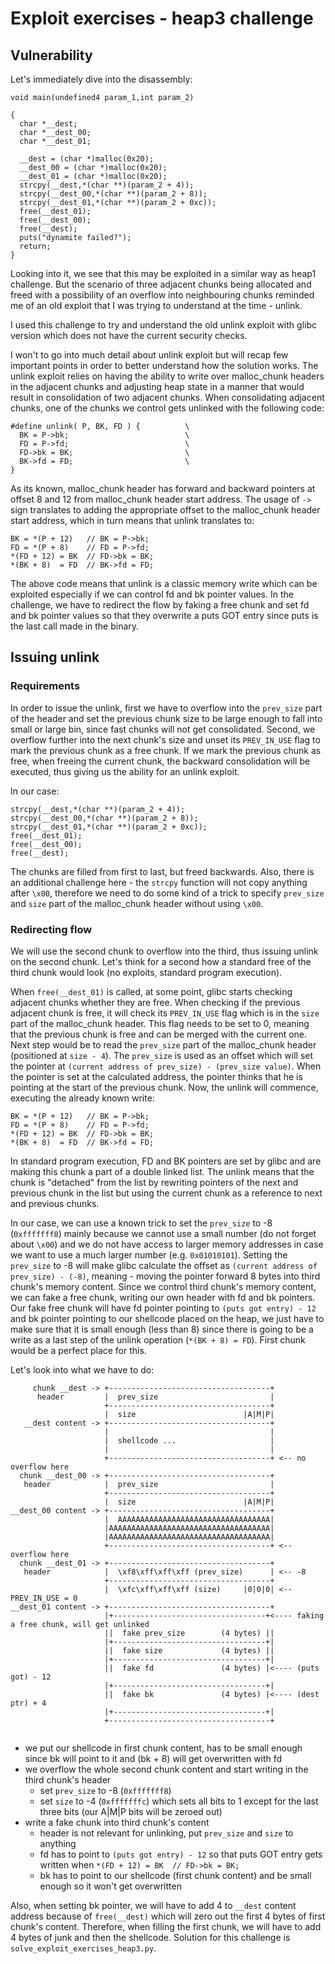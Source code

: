 # Exploit exercises - heap3 challenge

## Vulnerability

Let's immediately dive into the disassembly:

```
void main(undefined4 param_1,int param_2)

{
  char *__dest;
  char *__dest_00;
  char *__dest_01;
  
  __dest = (char *)malloc(0x20);
  __dest_00 = (char *)malloc(0x20);
  __dest_01 = (char *)malloc(0x20);
  strcpy(__dest,*(char **)(param_2 + 4));
  strcpy(__dest_00,*(char **)(param_2 + 8));
  strcpy(__dest_01,*(char **)(param_2 + 0xc));
  free(__dest_01);
  free(__dest_00);
  free(__dest);
  puts("dynamite failed?");
  return;
}
```

Looking into it, we see that this may be exploited in a similar way as heap1 challenge. But the scenario of three adjacent chunks being allocated and freed with a possibility of an overflow into neighbouring chunks reminded me of an old exploit that I was trying to understand at the time - unlink.

I used this challenge to try and understand the old unlink exploit with glibc version which does not have the current security checks.

I won't to go into much detail about unlink exploit but will recap few important points in order to better understand how the solution works. The unlink exploit relies on having the ability to write over malloc_chunk headers in the adjacent chunks and adjusting heap state in a manner that would result in consolidation of two adjacent chunks. When consolidating adjacent chunks, one of the chunks we control gets unlinked with the following code:

```
#define unlink( P, BK, FD ) {          \
  BK = P->bk;                          \
  FD = P->fd;                          \
  FD->bk = BK;                         \
  BK->fd = FD;                         \
}
```

As its known, malloc\_chunk header has forward and backward pointers at offset 8 and 12 from malloc\_chunk header start address. The usage of `->` sign translates to adding the appropriate offset to the malloc\_chunk header start address, which in turn means that unlink translates to:

```
BK = *(P + 12)   // BK = P->bk;
FD = *(P + 8)    // FD = P->fd;
*(FD + 12) = BK  // FD->bk = BK;
*(BK + 8)  = FD  // BK->fd = FD;
```

The above code means that unlink is a classic memory write which can be exploited especially if we can control fd and bk pointer values. In the challenge, we have to redirect the flow by faking a free chunk and set fd and bk pointer values so that they overwrite a puts GOT entry since puts is the last call made in the binary.

## Issuing unlink

### Requirements

In order to issue the unlink, first we have to overflow into the `prev_size` part of the header and set the previous chunk size to be large enough to fall into small or large bin, since fast chunks will not get consolidated. Second, we overflow further into the next chunk's size and unset its `PREV_IN_USE` flag to mark the previous chunk as a free chunk. If we mark the previous chunk as free, when freeing the current chunk, the backward consolidation will be executed, thus giving us the ability for an unlink exploit.

In our case:

```
strcpy(__dest,*(char **)(param_2 + 4));
strcpy(__dest_00,*(char **)(param_2 + 8));
strcpy(__dest_01,*(char **)(param_2 + 0xc));
free(__dest_01);
free(__dest_00);
free(__dest);
```

The chunks are filled from first to last, but freed backwards. Also, there is an additional challenge here - the `strcpy` function will not copy anything after `\x00`, therefore we need to do some kind of a trick to specify `prev_size` and `size` part of the malloc_chunk header without using `\x00`.

### Redirecting flow

We will use the second chunk to overflow into the third, thus issuing unlink on the second chunk. Let's think for a second how a standard free of the third chunk would look (no exploits, standard program execution).

When `free(__dest_01)` is called, at some point, glibc starts checking adjacent chunks whether they are free. When checking if the previous adjacent chunk is free, it will check its `PREV_IN_USE` flag which is in the `size` part of the malloc\_chunk header. This flag needs to be set to 0, meaning that the previous chunk is free and can be merged with the current one. Next step would be to read the `prev_size` part of the malloc\_chunk header (positioned at `size - 4`). The `prev_size` is used as an offset which will set the pointer at `(current address of prev_size) - (prev_size value)`. When the pointer is set at the calculated address, the pointer thinks that he is pointing at the start of the previous chunk. Now, the unlink will commence, executing the already known write:

```
BK = *(P + 12)   // BK = P->bk;
FD = *(P + 8)    // FD = P->fd;
*(FD + 12) = BK  // FD->bk = BK;
*(BK + 8)  = FD  // BK->fd = FD;
```

In standard program execution, FD and BK pointers are set by glibc and are making this chunk a part of a double linked list. The unlink means that the chunk is "detached" from the list by rewriting pointers of the next and previous chunk in the list but using the current chunk as a reference to next and previous chunks.

In our case, we can use a known trick to set the `prev_size` to -8 (`0xfffffff8`) mainly because we cannot use a small number (do not forget about `\x00`) and we do not have access to larger memory addresses in case we want to use a much larger number (e.g. `0x01010101`). Setting the `prev_size` to -8 will make glibc calculate the offset as `(current address of prev_size) - (-8)`, meaning - moving the pointer forward 8 bytes into third chunk's memory content. Since we control third chunk's memory content, we can fake a free chunk, writing our own header with fd and bk pointers. Our fake free chunk will have fd pointer pointing to `(puts got entry) - 12` and bk pointer pointing to our shellcode placed on the heap, we just have to make sure that it is small enough  (less than 8) since there is going to be a write as a last step of the unlink operation (`*(BK + 8) = FD`). First chunk would be a perfect place for this.

Let's look into what we have to do:
```
     chunk __dest -> +------------------------------------+
      header         |  prev_size                         |
                     +------------------------------------+
                     |  size                        |A|M|P|
   __dest content -> +------------------------------------+
                     |                                    |
                     |  shellcode ...                     |
                     |                                    |
                     +------------------------------------+ <-- no overflow here
  chunk __dest_00 -> +------------------------------------+
   header            |  prev_size                         |
                     +------------------------------------+
                     |  size                        |A|M|P|
__dest_00 content -> +------------------------------------+
                     |  AAAAAAAAAAAAAAAAAAAAAAAAAAAAAAAAAA|
                     |AAAAAAAAAAAAAAAAAAAAAAAAAAAAAAAAAAAA|
                     |AAAAAAAAAAAAAAAAAAAAAAAAAAAAAAAAAAAA|
                     +------------------------------------+ <-- overflow here
  chunk __dest_01 -> +------------------------------------+  
   header            |  \xf8\xff\xff\xff (prev_size)      | <-- -8
                     +------------------------------------+
                     |  \xfc\xff\xff\xff (size)     |0|0|0| <-- PREV_IN_USE = 0
__dest_01 content -> +------------------------------------+
                     |+----------------------------------+<---- faking a free chunk, will get unlinked
                     ||  fake prev_size        (4 bytes) ||
                     |+----------------------------------+|
                     ||  fake size             (4 bytes) ||
                     |+----------------------------------+|
                     ||  fake fd               (4 bytes) |<---- (puts got) - 12
                     |+----------------------------------+|
                     ||  fake bk               (4 bytes) |<---- (dest ptr) + 4
                     |+----------------------------------+|
                     +------------------------------------+
                     
```
- we put our shellcode in first chunk content, has to be small enough since bk will point to it and (bk + 8) will get overwritten with fd
- we overflow the whole second chunk content and start writing in the third chunk's header
  - set `prev_size` to -8 (`0xfffffff8`)
  - set `size` to -4 (`0xfffffffc`) which sets all bits to 1 except for the last three bits (our A|M|P bits will be zeroed out)
- write a fake chunk into third chunk's content
  - header is not relevant for unlinking, put `prev_size` and `size` to anything
  - fd has to point to `(puts got entry) - 12` so that puts GOT entry gets written when `*(FD + 12) = BK  // FD->bk = BK;`
  - bk has to point to our shellcode (first chunk content) and be small enough so it won't get overwritten
  
Also, when setting bk pointer, we will have to add 4 to `__dest` content address because of `free(__dest)` which will zero out the first 4 bytes of first chunk's content. Therefore, when filling the first chunk, we will have to add 4 bytes of junk and then the shellcode. Solution for this challenge is `solve_exploit_exercises_heap3.py`.
  
